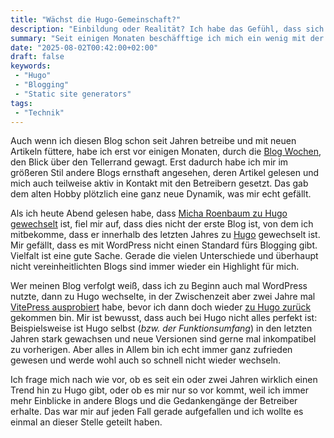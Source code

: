 ```yaml
---
title: "Wächst die Hugo-Gemeinschaft?"
description: "Einbildung oder Realität? Ich habe das Gefühl, dass sich Hugo verbreitet."
summary: "Seit einigen Monaten beschäfftige ich mich ein wenig mit der Blogging-Szene um mich herum, anstatt meinen eigenen Blog ganz isoliert von allem zu betrachten. Dabei habe ich bemerkt, dass ich als Hugo-Nutzer keiner kleinen Minderheit angehöre und immer wieder mit bekomme, wie weitere Bloggende zu Hugo wechseln."
date: "2025-08-02T00:42:00+02:00"
draft: false
keywords:
 - "Hugo"
 - "Blogging"
 - "Static site generators"
tags:
 - "Technik"
---
```


Auch wenn ich diesen Blog schon seit Jahren betreibe und mit neuen Artikeln füttere, habe ich erst vor einigen Monaten, durch die [Blog Wochen](/tags/blogwochen2025), den Blick über den Tellerrand gewagt. Erst dadurch habe ich mir im größeren Stil andere Blogs ernsthaft angesehen, deren Artikel gelesen und mich auch teilweise aktiv in Kontakt mit den Betreibern gesetzt. Das gab dem alten Hobby plötzlich eine ganz neue Dynamik, was mir echt gefällt.

Als ich heute Abend gelesen habe, dass [Micha Roenbaum zu Hugo gewechselt](https://rosetree.de/blog/2025/welcome-hugo/) ist, fiel mir auf, dass dies nicht der erste Blog ist, von dem ich mitbekomme, dass er innerhalb des letzten Jahres zu [Hugo](https://gohugo.io/) gewechselt ist. Mir gefällt, dass es mit WordPress nicht einen Standard fürs Blogging gibt. Vielfalt ist eine gute Sache. Gerade die vielen Unterschiede und überhaupt nicht vereinheitlichten Blogs sind immer wieder ein Highlight für mich.

Wer meinen Blog verfolgt weiß, dass ich zu Beginn auch mal WordPress nutzte, dann zu Hugo wechselte, in der Zwischenzeit aber zwei Jahre mal [VitePress ausprobiert](/post/vitepress) habe, bevor ich dann doch wieder [zu Hugo zurück](/post/zurueckzuhugo) gekommen bin. Mir ist bewusst, dass auch bei Hugo nicht alles perfekt ist: Beispielsweise ist Hugo selbst (_bzw. der Funktionsumfang_) in den letzten Jahren stark gewachsen und neue Versionen sind gerne mal inkompatibel zu vorherigen. Aber alles in Allem bin ich echt immer ganz zufrieden gewesen und werde wohl auch so schnell nicht wieder wechseln.

Ich frage mich nach wie vor, ob es seit ein oder zwei Jahren wirklich einen Trend hin zu Hugo gibt, oder ob es mir nur so vor kommt, weil ich immer mehr Einblicke in andere Blogs und die Gedankengänge der Betreiber erhalte. Das war mir auf jeden Fall gerade aufgefallen und ich wollte es einmal an dieser Stelle geteilt haben.
